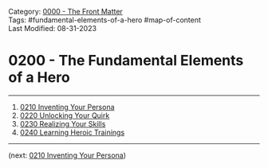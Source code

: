 Category: [0000 - The Front Matter](../0000%20-%20The%20Front%20Matter/0000%20-%20The%20Front%20Matter.md)  
Tags: #fundamental-elements-of-a-hero #map-of-content   
Last Modified: 08-31-2023  
# 0200 - The Fundamental Elements of a Hero

****

1. [0210 Inventing Your Persona](0210%20Inventing%20Your%20Persona.md)
2. [0220 Unlocking Your Quirk](0220%20Unlocking%20Your%20Quirk.md)
3. [0230 Realizing Your Skills](0230%20Realizing%20Your%20Skills.md)
4. [0240 Learning Heroic Trainings](0240%20Learning%20Heroic%20Trainings.md)

****

(next: [0210 Inventing Your Persona](0210%20Inventing%20Your%20Persona.md))